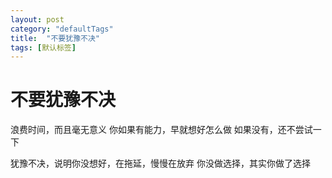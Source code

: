 ```yaml
---
layout: post
category: "defaultTags"
title:  "不要犹豫不决"
tags: [默认标签]
---
```

# 不要犹豫不决

浪费时间，而且毫无意义
你如果有能力，早就想好怎么做
如果没有，还不尝试一下

犹豫不决，说明你没想好，在拖延，慢慢在放弃
你没做选择，其实你做了选择

